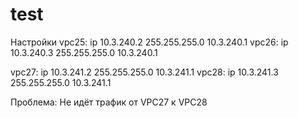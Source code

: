 # test
Настройки 
vpc25:
ip 10.3.240.2 255.255.255.0 10.3.240.1
vpc26:
ip 10.3.240.3 255.255.255.0 10.3.240.1

vpc27:
ip 10.3.241.2 255.255.255.0 10.3.241.1
vpc28:
ip 10.3.241.3 255.255.255.0 10.3.241.1


Проблема: 
Не идёт трафик от VPC27 к VPC28
